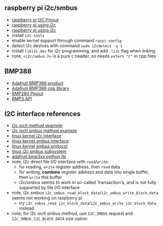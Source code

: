 ## raspberry pi i2c/smbus

* [raspberry pi I2C Pinout](https://pinout.xyz/pinout/i2c)
* [raspberry pi using i2c](https://learn.adafruit.com/adafruits-raspberry-pi-lesson-4-gpio-setup/configuring-i2c)
* [raspberry pi using i2c](https://raspberry-projects.com/pi/programming-in-c/i2c/using-the-i2c-interface)
* install `i2c-tools`
* enable kernel support through command `raspi-config`
* detect i2c devices with command `sudo i2cdetect -y 1`
* install `libi2c-dev` for i2c programming, and add `-li2c` flag when linking
* note, `<i2c/smbus.h>` is a pure c header, so needs `extern "C"` in cpp files

## BMP388

* [Adafruit BMP388 product](https://www.adafruit.com/product/3966)
* [Adafruit BMP388 cpp library](https://github.com/adafruit/Adafruit_BMP3XX)
* [BMP280 Pinout](https://learn.adafruit.com/adafruit-bmp280-barometric-pressure-plus-temperature-sensor-breakout/pinouts)
* [BMP3 API](https://github.com/boschsensortec/BMP3_SensorAPI)

## I2C interface references

* [i2c ioctl method example](https://stackoverflow.com/questions/9974592/i2c-slave-ioctl-purpose)
* [i2c ioctl smbus method example](https://stackoverflow.com/questions/55976683/read-a-block-of-data-from-a-specific-registerfifo-using-c-c-and-i2c-in-raspb)
* [linux kernel i2c interface](https://www.kernel.org/doc/Documentation/i2c/dev-interface)
* [linux kernel smbus interface](https://manpages.debian.org/unstable/i2c-tools/libi2c.3.en.html)
* [linux kernel smbus protocol](https://www.kernel.org/doc/Documentation/i2c/smbus-protocol)
* [linux i2c smbus subsystem](https://docs.kernel.org/driver-api/i2c.html)
* [adafruit bmp3xx python lib](https://github.com/adafruit/Adafruit_CircuitPython_BMP3XX)
* note, i2c direct file I/O interface with `read`/`write`:
  - for reading, `write` register address, then `read` data
  - for writing, **combine** register address and data into single buffer, then `write` this buffer
  - i2c/smbus seems to work in so-called 'transaction's, and is not fully supported by file I/O interface
* note, i2c smbus `i2c_smbus_read_block_data`/`i2c_smbus_write_block_data` seems not working on raspberry pi
  - try `i2c_smbus_read_i2c_block_data`/`i2c_smbus_write_i2c_block_data` instead
* note, for i2c ioctl smbus method, use `I2C_SMBUS` request and `I2C_SMBUS_I2C_BLOCK_DATA` size option

